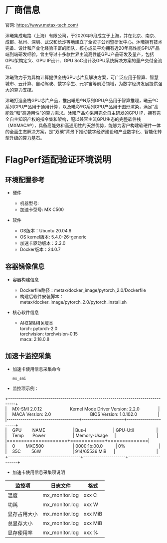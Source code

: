 # 厂商信息

官网: https://www.metax-tech.com/

沐曦集成电路（上海）有限公司，于2020年9月成立于上海，并在北京、南京、成都、杭州、深圳、武汉和长沙等地建立了全资子公司暨研发中心。沐曦拥有技术完备、设计和产业化经验丰富的团队，核心成员平均拥有近20年高性能GPU产品端到端研发经验，曾主导过十多款世界主流高性能GPU产品研发及量产，包括GPU架构定义、GPU IP设计、GPU SoC设计及GPU系统解决方案的量产交付全流程。

沐曦致力于为异构计算提供全栈GPU芯片及解决方案，可广泛应用于智算、智慧城市、云计算、自动驾驶、数字孪生、元宇宙等前沿领域，为数字经济发展提供强大的算力支撑。

沐曦打造全栈GPU芯片产品，推出曦思®N系列GPU产品用于智算推理，曦云®C系列GPU产品用于通用计算，以及曦彩®G系列GPU产品用于图形渲染，满足“高能效”和“高通用性”的算力需求。沐曦产品均采用完全自主研发的GPU IP，拥有完全自主知识产权的指令集和架构，配以兼容主流GPU生态的完整软件栈（MXMACA®），具备高能效和高通用性的天然优势，能够为客户构建软硬件一体的全面生态解决方案，是“双碳”背景下推动数字经济建设和产业数字化、智能化转型升级的算力基石。



# FlagPerf适配验证环境说明
## 环境配置参考
- 硬件
  - 机器型号: 
  - 加速卡型号: MX C500

- 软件
  - OS版本：Ubuntu 20.04.6
  - OS kernel版本: 5.4.0-26-generic
  - 加速卡驱动版本：2.2.0
  - Docker版本：24.0.7


## 容器镜像信息
- 容器构建信息
  - Dockerfile路径：metax/docker_image/pytorch_2.0/Dockerfile
  - 构建后软件安装脚本：metax/docker_image/pytorch_2.0/pytorch_install.sh

- 核心软件信息 
  - AI框架&相关版本  
    torch: pytorch-2.0  
    torchvision: torchvision-0.15  
    maca: 2.18.0.8  


## 加速卡监控采集
- 加速卡使用信息采集命令

  ```shell 
  mx_smi
  ```
- 监控项示例：

+---------------------------------------------------------------------------------+  
|&emsp; MX-SMI 2.0.12&emsp; &emsp; &emsp; &emsp; &emsp; Kernel Mode Driver Version: 2.2.0&emsp; &emsp; &emsp; &thinsp; |  
|&emsp;  MACA Version: 2.0&emsp; &emsp; &emsp; &emsp; &emsp; &emsp; &emsp;  BIOS Version: 1.0.102.0&emsp; &emsp; &emsp; &thinsp; &thinsp; |  
|------------------------------------+---------------------+----------------------+  
|&emsp; GPU&emsp;&emsp;&thinsp; NAME &emsp;&emsp;&emsp;&emsp;&emsp;&emsp;| Bus-i&emsp;&emsp;&emsp;&emsp;&emsp;&emsp;&thinsp;| GPU-Util&emsp;&emsp;&emsp;&emsp;&emsp;&thinsp;|  
|&emsp; Temp&emsp;&emsp;Power &emsp;&emsp;&emsp;&emsp;&emsp;&emsp;| Memory-Usage&emsp;&thinsp;&thinsp;&thinsp;|&emsp;&emsp;&emsp;&emsp;&emsp;&emsp;&emsp;&emsp;&emsp;&thinsp;&thinsp;|  
|=====================+============+==============|  
| &emsp;0&emsp;&emsp;&thinsp; MXC500   &emsp;&emsp;&thinsp;&emsp;&emsp;&thinsp;&emsp;&emsp;| 0000:1b:00.0 &emsp;&emsp;&thinsp;&thinsp; | 0%&emsp;&emsp;&thinsp;&emsp;&thinsp;&thinsp;&emsp;&thinsp;&thinsp;&emsp;&thinsp;&thinsp;&emsp;&thinsp;&thinsp;|  
| &emsp;35C &emsp;&emsp;&thinsp;56W &emsp;&emsp;&thinsp;&emsp;&emsp;&emsp;&emsp; &thinsp; | 914/65536 MiB &thinsp; &thinsp; &thinsp;    | &emsp;&emsp;&thinsp;  &emsp;&emsp;&thinsp;&thinsp;&emsp;&thinsp;&thinsp;&emsp;&emsp;&emsp;|  
+------------------------------------+---------------------+----------------------+  


- 加速卡使用信息采集项说明

|监控项| 日志文件 | 格式 |
|---|---|---|
|温度| mx_monitor.log | xxx C |
|功耗 |mx_monitor.log | xxx W |
|显存占用大小 |mx_monitor.log |xxx MiB |
|总显存大小 |mx_monitor.log |xxx MiB |
|显存使用率 |mx_monitor.log |xxx % |




